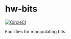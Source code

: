 # hw-bits
[![CircleCI](https://circleci.com/gh/haskell-works/hw-bits/tree/0-branch.svg?style=svg)](https://circleci.com/gh/haskell-works/hw-bits/tree/0-branch)

Facilities for manipulating bits.
